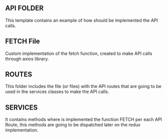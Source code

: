 ## API FOLDER

This template contains an example of how should be implemented the API calls.

## FETCH File
Custom implementation of the fetch function, created to make API calls through axios library.

## ROUTES
This folder includes the file (or files) with the API routes that are going to be used in the services classes to make the API calls.

## SERVICES
It contains methods where is implemented the function FETCH per each API Route, this methods are going to be dispatched later on the redux implementation.
